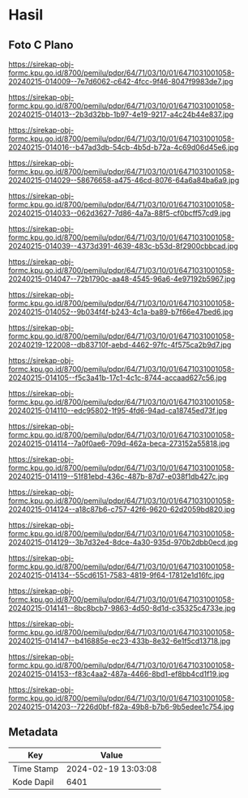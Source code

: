 # Hasil

## Foto C Plano

https://sirekap-obj-formc.kpu.go.id/8700/pemilu/pdpr/64/71/03/10/01/6471031001058-20240215-014009--7e7d6062-c642-4fcc-9f46-8047f9983de7.jpg

https://sirekap-obj-formc.kpu.go.id/8700/pemilu/pdpr/64/71/03/10/01/6471031001058-20240215-014013--2b3d32bb-1b97-4e19-9217-a4c24b44e837.jpg

https://sirekap-obj-formc.kpu.go.id/8700/pemilu/pdpr/64/71/03/10/01/6471031001058-20240215-014016--b47ad3db-54cb-4b5d-b72a-4c69d06d45e6.jpg

https://sirekap-obj-formc.kpu.go.id/8700/pemilu/pdpr/64/71/03/10/01/6471031001058-20240215-014029--58676658-a475-46cd-8076-64a6a84ba6a9.jpg

https://sirekap-obj-formc.kpu.go.id/8700/pemilu/pdpr/64/71/03/10/01/6471031001058-20240215-014033--062d3627-7d86-4a7a-88f5-cf0bcff57cd9.jpg

https://sirekap-obj-formc.kpu.go.id/8700/pemilu/pdpr/64/71/03/10/01/6471031001058-20240215-014039--4373d391-4639-483c-b53d-8f2900cbbcad.jpg

https://sirekap-obj-formc.kpu.go.id/8700/pemilu/pdpr/64/71/03/10/01/6471031001058-20240215-014047--72b1790c-aa48-4545-96a6-4e97192b5967.jpg

https://sirekap-obj-formc.kpu.go.id/8700/pemilu/pdpr/64/71/03/10/01/6471031001058-20240215-014052--9b034f4f-b243-4c1a-ba89-b7f66e47bed6.jpg

https://sirekap-obj-formc.kpu.go.id/8700/pemilu/pdpr/64/71/03/10/01/6471031001058-20240219-122008--db83710f-aebd-4462-97fc-4f575ca2b9d7.jpg

https://sirekap-obj-formc.kpu.go.id/8700/pemilu/pdpr/64/71/03/10/01/6471031001058-20240215-014105--f5c3a41b-17c1-4c1c-8744-accaad627c56.jpg

https://sirekap-obj-formc.kpu.go.id/8700/pemilu/pdpr/64/71/03/10/01/6471031001058-20240215-014110--edc95802-1f95-4fd6-94ad-ca18745ed73f.jpg

https://sirekap-obj-formc.kpu.go.id/8700/pemilu/pdpr/64/71/03/10/01/6471031001058-20240215-014114--7a0f0ae6-709d-462a-beca-273152a55818.jpg

https://sirekap-obj-formc.kpu.go.id/8700/pemilu/pdpr/64/71/03/10/01/6471031001058-20240215-014119--51f81ebd-436c-487b-87d7-e038f1db427c.jpg

https://sirekap-obj-formc.kpu.go.id/8700/pemilu/pdpr/64/71/03/10/01/6471031001058-20240215-014124--a18c87b6-c757-42f6-9620-62d2059bd820.jpg

https://sirekap-obj-formc.kpu.go.id/8700/pemilu/pdpr/64/71/03/10/01/6471031001058-20240215-014129--3b7d32e4-8dce-4a30-935d-970b2dbb0ecd.jpg

https://sirekap-obj-formc.kpu.go.id/8700/pemilu/pdpr/64/71/03/10/01/6471031001058-20240215-014134--55cd6151-7583-4819-9f64-17812e1d16fc.jpg

https://sirekap-obj-formc.kpu.go.id/8700/pemilu/pdpr/64/71/03/10/01/6471031001058-20240215-014141--8bc8bcb7-9863-4d50-8d1d-c35325c4733e.jpg

https://sirekap-obj-formc.kpu.go.id/8700/pemilu/pdpr/64/71/03/10/01/6471031001058-20240215-014147--b416885e-ec23-433b-8e32-6e1f5cd13718.jpg

https://sirekap-obj-formc.kpu.go.id/8700/pemilu/pdpr/64/71/03/10/01/6471031001058-20240215-014153--f83c4aa2-487a-4466-8bd1-ef8bb4cd1f19.jpg

https://sirekap-obj-formc.kpu.go.id/8700/pemilu/pdpr/64/71/03/10/01/6471031001058-20240215-014203--7226d0bf-f82a-49b8-b7b6-9b5edee1c754.jpg


## Metadata

| Key        | Value               |
| ---------- | ------------------- |
| Time Stamp | 2024-02-19 13:03:08 |
| Kode Dapil | 6401                |



